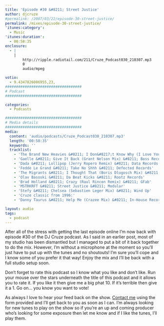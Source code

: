 ```yaml
---
title: 'Episode #30 &#8211; Street Justice'
author: djcruze
#permalink: /2007/03/22/episode-30-street-justice/
permalink: /mixes/episode-30-street-justice/
'itunes:category':
  - Music
'itunes:duration':
  - 00:58:35
enclosure:
  - |
    |
        http://ripple.radiotail.com/211/Cruze_Podcast030_210307.mp3
        0
        audio/mpeg

votio:
  - 9.4347826086955,23,
###################################
# Podcast
###################################

categories:
  - Podcasts

###################################
# Media details
###################################
media:
  content: 'audio/podcasts/Cruze_Podcast030_210307.mp3'
  length: '00:58:35'
  keywords: ''
  tracklist:
    - 'The Brand New Heavies &#8211; I Don&#8217;t Know Why (I Love You) (Haji &#038; Emanuel Remix) &#8211; TBNH'
    - 'Gaelle &#8211; Give It Back (Grant Nelson Mix) &#8211; Boss Records'
    - 'Dada &#8211; Lollipop (Jerry Ropero Remix) &#8211; Data Records'
    - 'Fedde Le Grand &#8211; Take No Shhh &#8211; Defected Records'
    - 'The Migrants &#8211; I Thought That (Boris Dlugosch Mix) &#8211; Lowered Recordings'
    - 'Olav Basoski &#8211; Da Beat Kicks &#8211; Rootz Records'
    - 'Brad Holland &#8211; Crazy (Raul Rincon Remix) &#8211; GFab'
    - 'MSTRKRFT &#8211; Street Justice &#8211; Modular'
    - 'Stefy &#8211; Chelsea (Sebastien Leger Mix) &#8211; Wind Up'
    - 'Cruze classic from 1996:'
    - 'Danny Taurus &#8211; Help Me (Crazee Mix) &#8211; In-House Recordings'

layout: audio
tags:
  - podcast
---
```


After all of the stress with getting the last episode online I&#8217;m now back with episode #30 of the DJ Cruze podcast. As I said in an earlier post, most of my studio has been dismantled but I managed to put a bit of it back together to do the mix. However, I&#8217;m without a microphone at the moment so you&#8217;ll just have to put up with the tunes and no shoutouts! I&#8217;m sure you&#8217;ll cope and I know some of you prefer it that way! Enjoy the mix and I&#8217;ll be back with a full studio setup soon.

Don&#8217;t forget to rate this podcast so I know what you like and don&#8217;t like. Run your mouse over the stars underneath the title of this podcast and it allows you to rate it. If you like it then give me a big phat 10. If it&#8217;s terrible then give it a 1. Go on&#8230; you know you want to vote!

As always I love to hear your feed back on the show. [Contact me][1] using the form provided and I&#8217;ll get back to you as soon as I can. I&#8217;m always looking for new tunes to play on the show so if you&#8217;re an up and coming producer who&#8217;s looking for some exposure then let me know and if I like the tunes, I&#8217;ll play them.

[1]: /cms/contact/
